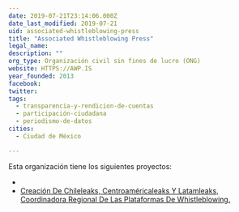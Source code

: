 ```yaml
---
date: 2019-07-21T23:14:06.000Z
date_last_modified: 2019-07-21
uid: associated-whistleblowing-press
title: "Associated Whistleblowing Press"
legal_name: 
description: ""
org_type: Organización civil sin fines de lucro (ONG)
website: HTTPS://AWP.IS
year_founded: 2013
facebook: 
twitter: 
tags:
  - transparencia-y-rendicion-de-cuentas
  - participación-ciudadana
  - periodismo-de-datos
cities: 
  - Ciudad de México

---
```


Esta organización tiene los siguientes proyectos:

- [](/proyectos/creacion-de-chileleaks-centroamericaleaks-y-latamleaks-coordinadora-regional-de-las-plataformas-de-whistleblowing)
- [Creación De Chileleaks, Centroaméricaleaks Y  Latamleaks, Coordinadora Regional De Las Plataformas De Whistleblowing.](/proyectos/creacion-de-chileleaks-centroamericaleaks-y-latamleaks-coordinadora-regional-de-las-plataformas-de-whistleblowing)
